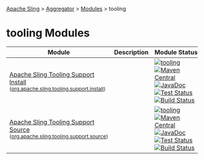 [Apache Sling](https://sling.apache.org) > [Aggregator](https://github.com/apache/sling-aggregator/) > [Modules](https://github.com/apache/sling-aggregator/blob/master/docs/modules.md) > tooling
# tooling Modules

| Module | Description | Module&nbsp;Status | Pull&nbsp;Requests |
|---    |---    |---    |---    |
| [Apache Sling Tooling Support Install](https://github.com/apache/sling-org-apache-sling-tooling-support-install) <br/> <small>([org.apache.sling.tooling.support.install](https://search.maven.org/#search%7Cga%7C1%7Cg%3A%22org.apache.sling%22%20a%3A%22org.apache.sling.tooling.support.installD%22))</small> |  | &#32;[![tooling](https://sling.apache.org/badges/group-tooling.svg)](https://github.com/apache/sling-aggregator/blob/master/docs/group/tooling.md)&#32;[![Maven Central](https://maven-badges.herokuapp.com/maven-central/org.apache.sling/org.apache.sling.tooling.support.install/badge.svg)](https://search.maven.org/#search%7Cga%7C1%7Cg%3A%22org.apache.sling%22%20a%3A%22org.apache.sling.tooling.support.install%22)&#32;[![JavaDoc](https://www.javadoc.io/badge/org.apache.sling/org.apache.sling.tooling.support.install.svg)](https://www.javadoc.io/doc/org.apache.sling/org-apache-sling-tooling-support-install)&#32;[![Test Status](https://img.shields.io/jenkins/t/https/builds.apache.org/job/Sling/job/sling-org-apache-sling-tooling-support-install/job/master.svg?longCache=true)](https://builds.apache.org/job/Sling/job/sling-org-apache-sling-tooling-support-install/job/master/test_results_analyzer/)&#32;[![Build Status](https://builds.apache.org/buildStatus/icon?job=Sling/sling-org-apache-sling-tooling-support-install/master)](https://builds.apache.org/job/Sling/job/sling-org-apache-sling-tooling-support-install/job/master) | &#32;[![Pull Requests](https://img.shields.io/github/issues-pr/apache/sling-org-apache-sling-tooling-support-install.svg)](https://github.com/apache/sling-org-apache-sling-tooling-support-install/pulls) |
| [Apache Sling Tooling Support Source](https://github.com/apache/sling-org-apache-sling-tooling-support-source) <br/> <small>([org.apache.sling.tooling.support.source](https://search.maven.org/#search%7Cga%7C1%7Cg%3A%22org.apache.sling%22%20a%3A%22org.apache.sling.tooling.support.sourceD%22))</small> |  | &#32;[![tooling](https://sling.apache.org/badges/group-tooling.svg)](https://github.com/apache/sling-aggregator/blob/master/docs/group/tooling.md)&#32;[![Maven Central](https://maven-badges.herokuapp.com/maven-central/org.apache.sling/org.apache.sling.tooling.support.source/badge.svg)](https://search.maven.org/#search%7Cga%7C1%7Cg%3A%22org.apache.sling%22%20a%3A%22org.apache.sling.tooling.support.source%22)&#32;[![JavaDoc](https://www.javadoc.io/badge/org.apache.sling/org.apache.sling.tooling.support.source.svg)](https://www.javadoc.io/doc/org.apache.sling/org-apache-sling-tooling-support-source)&#32;[![Test Status](https://img.shields.io/jenkins/t/https/builds.apache.org/job/Sling/job/sling-org-apache-sling-tooling-support-source/job/master.svg?longCache=true)](https://builds.apache.org/job/Sling/job/sling-org-apache-sling-tooling-support-source/job/master/test_results_analyzer/)&#32;[![Build Status](https://builds.apache.org/buildStatus/icon?job=Sling/sling-org-apache-sling-tooling-support-source/master)](https://builds.apache.org/job/Sling/job/sling-org-apache-sling-tooling-support-source/job/master) | &#32;[![Pull Requests](https://img.shields.io/github/issues-pr/apache/sling-org-apache-sling-tooling-support-source.svg)](https://github.com/apache/sling-org-apache-sling-tooling-support-source/pulls) |